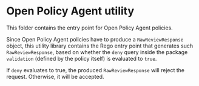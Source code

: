 # Open Policy Agent utility

This folder contains the entry point for Open Policy Agent policies.

Since Open Policy Agent policies have to produce a `RawReviewResponse`
object, this utility library contains the Rego entry point that
generates such `RawReviewResponse`, based on whether the `deny` query
inside the package `validation` (defined by the policy
itself) is evaluated to `true`.

If `deny` evaluates to true, the produced `RawReviewResponse` will
reject the request. Otherwise, it will be accepted.
